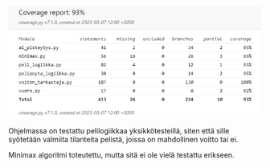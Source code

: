 ![Kattavuusraportti](https://github.com/BigJackz/connect4/blob/master/Dokumentit/testikattavuus%207.3.2023.png)

Ohjelmassa on testattu pelilogiikkaa yksikkötesteillä, siten että sille syötetään valmiita tilanteita pelistä, joissa on mahdollinen voitto tai ei.

Minimax algoritmi toteutettu, mutta sitä ei ole vielä testattu erikseen.